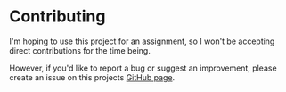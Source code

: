 Contributing
============

I'm hoping to use this project for an assignment, so I won't be accepting direct contributions for the time being.

However, if you'd like to report a bug or suggest an improvement, please create an issue on this projects [GitHub page](https://github.com/Marika-0/hxtf/issues).
